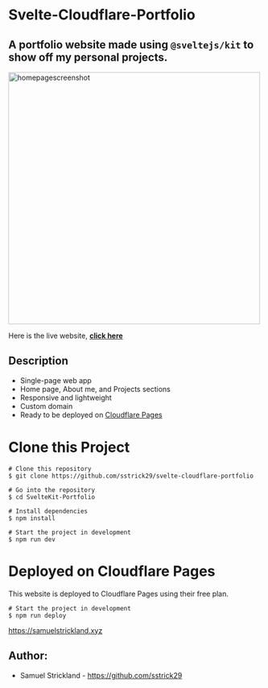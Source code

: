 # Svelte-Cloudflare-Portfolio

## A portfolio website made using `@sveltejs/kit` to show off my personal projects.

<p align="left">
    <img width="500" height="auto" src="/src/static/favicon.png" alt="homepagescreenshot" />
</p>

Here is the live website, **[click here](https://samuelstrickland.xyz)**

## Description

- Single-page web app
- Home page, About me, and Projects sections
- Responsive and lightweight
- Custom domain
- Ready to be deployed on [Cloudflare Pages](https://pages.cloudflare.com/)

# Clone this Project

```
# Clone this repository
$ git clone https://github.com/sstrick29/svelte-cloudflare-portfolio
```

```
# Go into the repository
$ cd SvelteKit-Portfolio
```

```
# Install dependencies
$ npm install
```

```
# Start the project in development
$ npm run dev
```

# Deployed on Cloudflare Pages

This website is deployed to Cloudflare Pages using their free plan.

```
# Start the project in development
$ npm run deploy
```

https://samuelstrickland.xyz

## Author:

- Samuel Strickland - https://github.com/sstrick29